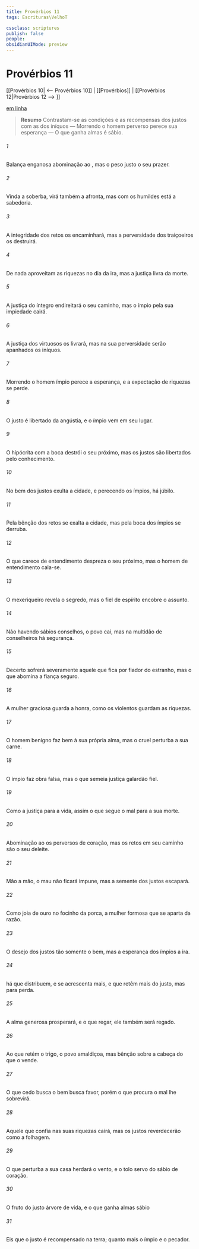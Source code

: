 ```yaml
---
title: Provérbios 11
tags: Escrituras\VelhoT

cssclass: scriptures
publish: false
people:
obsidianUIMode: preview
---
```


# Provérbios 11
[[Provérbios 10| <-- Provérbios 10]] | [[Provérbios]] | [[Provérbios 12|Provérbios 12 --> ]]

[em linha](https://churchofjesuschrist.org/study/scriptures/ot/prov/11?lang=por)

> __Resumo__
Contrastam-se as condições e as recompensas dos justos com as dos iníquos — Morrendo o homem perverso perece sua esperança — O que ganha almas é sábio.

###### 1 
Balança enganosa  abominação ao , mas o peso justo  o seu prazer.

###### 2 
Vinda a soberba, virá também a afronta, mas com os humildes está a sabedoria.

###### 3 
A integridade dos retos os encaminhará, mas a perversidade dos traiçoeiros os destruirá.

###### 4 
De nada aproveitam as riquezas no dia da ira, mas a justiça livra da morte.

###### 5 
A justiça do íntegro endireitará o seu caminho, mas o ímpio pela sua impiedade cairá.

###### 6 
A justiça dos virtuosos os livrará, mas na sua perversidade serão apanhados os iníquos.

###### 7 
Morrendo o homem ímpio perece a  esperança, e a expectação de riquezas se perde.

###### 8 
O justo é libertado da angústia, e o ímpio vem em seu lugar.

###### 9 
O hipócrita com a boca destrói o seu próximo, mas os justos são libertados pelo conhecimento.

###### 10 
No bem dos justos exulta a cidade, e perecendo os ímpios, há júbilo.

###### 11 
Pela bênção dos retos se exalta a cidade, mas pela boca dos ímpios se derruba.

###### 12 
O que carece de entendimento despreza o seu próximo, mas o homem de entendimento cala-se.

###### 13 
O mexeriqueiro revela o segredo, mas o fiel de espírito encobre o assunto.

###### 14 
Não havendo sábios conselhos, o povo cai, mas na multidão de conselheiros há segurança.

###### 15 
Decerto sofrerá severamente aquele que fica por fiador do estranho, mas o que abomina a fiança  seguro.

###### 16 
A mulher graciosa guarda a honra, como os violentos guardam as riquezas.

###### 17 
O homem benigno faz bem à sua própria alma, mas o cruel perturba a sua  carne.

###### 18 
O ímpio faz obra falsa, mas  o que semeia justiça  galardão fiel.

###### 19 
Como a justiça  para a vida, assim o que segue o mal  para a sua morte.

###### 20 
Abominação  ao  os perversos de coração, mas os retos em seu caminho são o seu deleite.

###### 21 
Mão a mão, o mau não ficará impune, mas a semente dos justos escapará.

###### 22 
Como joia de ouro no focinho da porca,  a mulher formosa que se aparta da razão.

###### 23 
O desejo dos justos  tão somente o bem, mas a esperança dos ímpios  a ira.

###### 24 
 há que distribuem, e  se  acrescenta mais, e  que retêm mais do  justo, mas  para  perda.

###### 25 
A alma generosa prosperará, e o que regar, ele também será regado.

###### 26 
Ao que retém o trigo, o povo amaldiçoa, mas bênção  sobre a cabeça do que o vende.

###### 27 
O que cedo busca o bem busca favor, porém o que procura o mal  lhe sobrevirá.

###### 28 
Aquele que confia nas suas riquezas cairá, mas os justos reverdecerão como a folhagem.

###### 29 
O que perturba a sua casa herdará o vento, e o tolo  servo do sábio de coração.

###### 30 
O fruto do justo  árvore de vida, e o que ganha almas sábio 

###### 31 
Eis que o justo é recompensado na terra; quanto mais  o ímpio e o pecador.


